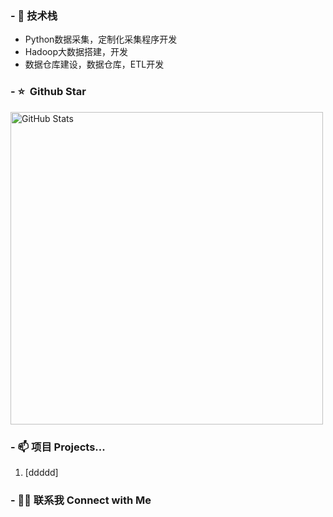 
### - 🔭 技术栈

* Python数据采集，定制化采集程序开发
* Hadoop大数据搭建，开发
* 数据仓库建设，数据仓库，ETL开发

### - ⭐️ &nbsp;Github Star

<img width="500px"  alt="GitHub Stats" src="https://github-readme-stats.vercel.app/api?username=test-01-code&count_private=true&show_icons=true"/>


### - 📫 项目 Projects...

1. [ddddd] 


### - 🤝🏻 联系我 Connect with Me
 
